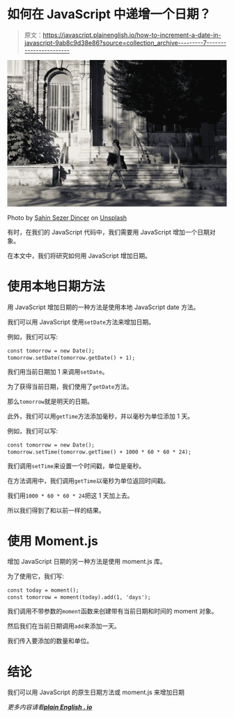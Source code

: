 # 如何在 JavaScript 中递增一个日期？

> 原文：<https://javascript.plainenglish.io/how-to-increment-a-date-in-javascript-9ab8c9d38e86?source=collection_archive---------7----------------------->

![](img/184d562fc6a4875b9cc499efa4c75b20.png)

Photo by [Şahin Sezer Dinçer](https://unsplash.com/@sahinsezerdincer?utm_source=medium&utm_medium=referral) on [Unsplash](https://unsplash.com?utm_source=medium&utm_medium=referral)

有时，在我们的 JavaScript 代码中，我们需要用 JavaScript 增加一个日期对象。

在本文中，我们将研究如何用 JavaScript 增加日期。

# 使用本地日期方法

用 JavaScript 增加日期的一种方法是使用本地 JavaScript date 方法。

我们可以用 JavaScript 使用`setDate`方法来增加日期。

例如，我们可以写:

```
const tomorrow = new Date();
tomorrow.setDate(tomorrow.getDate() + 1);
```

我们用当前日期加 1 来调用`setDate`。

为了获得当前日期，我们使用了`getDate`方法。

那么`tomorrow`就是明天的日期。

此外，我们可以用`getTime`方法添加毫秒，并以毫秒为单位添加 1 天。

例如，我们可以写:

```
const tomorrow = new Date();
tomorrow.setTime(tomorrow.getTime() + 1000 * 60 * 60 * 24);
```

我们调用`setTime`来设置一个时间戳，单位是毫秒。

在方法调用中，我们调用`getTime`以毫秒为单位返回时间戳。

我们用`1000 * 60 * 60 * 24`把这 1 天加上去。

所以我们得到了和以前一样的结果。

# 使用 Moment.js

增加 JavaScript 日期的另一种方法是使用 moment.js 库。

为了使用它，我们写:

```
const today = moment();
const tomorrow = moment(today).add(1, 'days');
```

我们调用不带参数的`moment`函数来创建带有当前日期和时间的 moment 对象。

然后我们在当前日期调用`add`来添加一天。

我们传入要添加的数量和单位。

# 结论

我们可以用 JavaScript 的原生日期方法或 moment.js 来增加日期

*更多内容请看*[***plain English . io***](http://plainenglish.io)